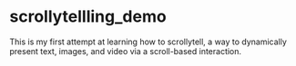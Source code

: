 # scrollytellling_demo

This is my first attempt at learning how to scrollytell, a way to dynamically present text, images, and video via a scroll-based interaction.
